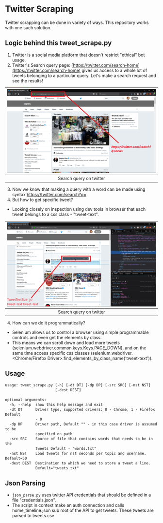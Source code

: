 # Twitter Scraping
Twitter scrapping can be done in variety of ways. This repository works with one such solution.

## Logic behind this tweet_scrape.py
1. Twitter is a social media platform that doesn't restrict "ethical" bot usage.
2. Twitter's Search query page: [https://twitter.com/search-home](https://twitter.com/search-home) gives us access to a whole lot of tweets belonging to a particular query. Let's make a search request and see the results!

|![Twitter Search example](./images/tweet_search.png)|
|:-----:|
|Search query on twitter|

3. Now we know that making a query with a word can be made using syntax https://twitter.com/search?q=<word>
4. But how to get specific tweet?
  - Looking closely on inspection using dev tools in browser that each tweet belongs to a css class - "tweet-text".

|![Twitter CSS example](./images/tweets_css.png)|
|:-----:|
|Search query on twitter|

4. How can we do it programmatically?
  - Selenium allows us to control a browser using simple programmable controls and even get the elements by class.
  - This means we can scroll down and load more tweets (selenium.webdriver.common.keys.Keys.PAGE_DOWN), and on the same time access specific css classes (selenium.webdriver.<Chrome/Firefox Driver>.find_elements_by_class_name('tweet-text')).

## Usage
```
usage: tweet_scrape.py [-h] [-dt DT] [-dp DP] [-src SRC] [-nst NST]
                       [-dest DEST]

optional arguments:
  -h, --help  show this help message and exit
  -dt DT      Driver type, supported drivers: 0 - Chrome, 1 - Firefox Default
              - 0
  -dp DP      Driver path, Default "" - in this case driver is assumed to be
              specified on path
  -src SRC    Source of file that contains words that needs to be in the
              tweets Default - "words.txt"
  -nst NST    Load tweets for nst seconds per topic and username. Default=50
  -dest DEST  Destination to which we need to store a tweet a line.
              Default="tweets.txt"
```

## Json Parsing
* `json_parse.py` uses twitter API credentials that should be defined in a file "credentials.json".
* The script in context make an auth connection and calls home_timeline.json sub root of the API to get tweets. These tweets are parsed to tweets.csv
